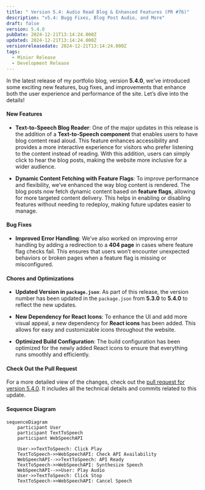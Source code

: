 ```yaml
---
title: " Version 5.4: Audio Read Blog & Enhanced Features (PR #76)"
description: "v5.4: Bugg Fixes, Blog Post Audio, and More"
draft: false
version: 5.4.0
pubDate: 2024-12-21T13:14:24.000Z
updated: 2024-12-21T13:14:24.000Z
versionreleasedate: 2024-12-21T13:14:24.000Z
tags:
  - Minior Release
  - Development Release
---
```


In the latest release of my portfolio blog, version **5.4.0**, we've introduced some exciting new features, bug fixes, and improvements that enhance both the user experience and performance of the site. Let’s dive into the details!

#### **New Features**

- **Text-to-Speech Blog Reader**: One of the major updates in this release is the addition of a **Text-to-Speech component** that enables users to have blog content read aloud. This feature enhances accessibility and provides a more interactive experience for visitors who prefer listening to the content instead of reading. With this addition, users can simply click to hear the blog posts, making the website more inclusive for a wider audience.

- **Dynamic Content Fetching with Feature Flags**: To improve performance and flexibility, we’ve enhanced the way blog content is rendered. The blog posts now fetch dynamic content based on **feature flags**, allowing for more targeted content delivery. This helps in enabling or disabling features without needing to redeploy, making future updates easier to manage.

#### **Bug Fixes**

- **Improved Error Handling**: We’ve also worked on improving error handling by adding a redirection to a **404 page** in cases where feature flag checks fail. This ensures that users won’t encounter unexpected behaviors or broken pages when a feature flag is missing or misconfigured.

#### **Chores and Optimizations**

- **Updated Version in `package.json`**: As part of this release, the version number has been updated in the `package.json` from **5.3.0** to **5.4.0** to reflect the new updates.
- **New Dependency for React Icons**: To enhance the UI and add more visual appeal, a new dependency for **React icons** has been added. This allows for easy and customizable icons throughout the website.

- **Optimized Build Configuration**: The build configuration has been optimized for the newly added React icons to ensure that everything runs smoothly and efficiently.

#### **Check Out the Pull Request**

For a more detailed view of the changes, check out the [pull request for version 5.4.0](https://github.com/rafay99-epic/Astro-Portfolio-Blog/pull/76). It includes all the technical details and commits related to this update.

#### **Sequence Diagram**

```mermaid
sequenceDiagram
    participant User
    participant TextToSpeech
    participant WebSpeechAPI

    User->>TextToSpeech: Click Play
    TextToSpeech->>WebSpeechAPI: Check API Availability
    WebSpeechAPI-->>TextToSpeech: API Ready
    TextToSpeech->>WebSpeechAPI: Synthesize Speech
    WebSpeechAPI-->>User: Play Audio
    User->>TextToSpeech: Click Stop
    TextToSpeech->>WebSpeechAPI: Cancel Speech

```
